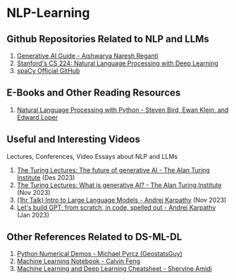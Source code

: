 # NLP-Learning

## Github Repositories Related to NLP and LLMs
1. [Generative AI Guide - Aishwarya Naresh Reganti](https://github.com/aishwaryanr/awesome-generative-ai-guide?tab=readme-ov-file)
2. [Stanford's CS 224: Natural Language Processing with Deep Learning](https://github.com/khanhnamle1994/natural-language-processing)
3. [spaCy Official GitHub](https://github.com/explosion/spaCy)

## E-Books and Other Reading Resources
1. [Natural Language Processing with Python - Steven Bird, Ewan Klein, and Edward Loper](https://www.nltk.org/book/)

## Useful and Interesting Videos

Lectures, Conferences, Video Essays about NLP and LLMs

1. [The Turing Lectures: The future of generative AI - The Alan Turing Institute](https://youtu.be/2kSl0xkq2lM?si=iKvg5uUkvSuKOeAX) (Des 2023)
2. [The Turing Lectures: What is generative AI? - The Alan Turing Institute](https://youtu.be/fwaDtRbfioU?si=yTgqTBnwV4a8lmjm) (Nov 2023)
3. [(1hr Talk) Intro to Large Language Models - Andrej Karpathy](https://youtu.be/zjkBMFhNj_g?si=M9rND99UMzB_2qXx) (Nov 2023)
4. [Let's build GPT: from scratch, in code, spelled out - Andrej Karpathy](https://youtu.be/kCc8FmEb1nY?si=3hKnX58An8deSz1f) (Jan 2023)

## Other References Related to DS-ML-DL
1. [Python Numerical Demos - Michael Pyrcz (GeostatsGuy)](https://github.com/GeostatsGuy/PythonNumericalDemos/tree/master)
2. [Machine Learning Notebook - Calvin Feng](https://calvinfeng.gitbook.io/machine-learning-notebook/)
3. [Machine Learning and Deep Learning Cheatsheet - Shervine Amidi](https://stanford.edu/~shervine/teaching/cs-230/)
